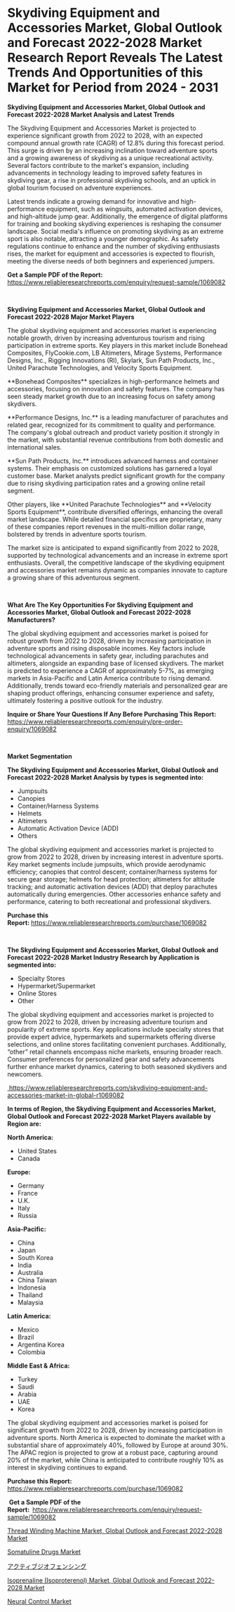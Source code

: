 <p><h1>Skydiving Equipment and Accessories Market, Global Outlook and Forecast 2022-2028 Market Research Report Reveals The Latest Trends And Opportunities of this Market for Period from 2024 - 2031</h1></p><p><strong>Skydiving Equipment and Accessories Market, Global Outlook and Forecast 2022-2028 Market Analysis and Latest Trends</strong></p>
<p><p>The Skydiving Equipment and Accessories Market is projected to experience significant growth from 2022 to 2028, with an expected compound annual growth rate (CAGR) of 12.8% during this forecast period. This surge is driven by an increasing inclination toward adventure sports and a growing awareness of skydiving as a unique recreational activity. Several factors contribute to the market's expansion, including advancements in technology leading to improved safety features in skydiving gear, a rise in professional skydiving schools, and an uptick in global tourism focused on adventure experiences.</p><p>Latest trends indicate a growing demand for innovative and high-performance equipment, such as wingsuits, automated activation devices, and high-altitude jump gear. Additionally, the emergence of digital platforms for training and booking skydiving experiences is reshaping the consumer landscape. Social media's influence on promoting skydiving as an extreme sport is also notable, attracting a younger demographic. As safety regulations continue to enhance and the number of skydiving enthusiasts rises, the market for equipment and accessories is expected to flourish, meeting the diverse needs of both beginners and experienced jumpers.</p></p>
<p><strong>Get a Sample PDF of the Report:&nbsp;</strong> <a href="https://www.reliableresearchreports.com/enquiry/request-sample/1069082">https://www.reliableresearchreports.com/enquiry/request-sample/1069082</a></p>
<p>&nbsp;</p>
<p><strong>Skydiving Equipment and Accessories Market, Global Outlook and Forecast 2022-2028 Major Market Players</strong></p>
<p><p>The global skydiving equipment and accessories market is experiencing notable growth, driven by increasing adventurous tourism and rising participation in extreme sports. Key players in this market include Bonehead Composites, FlyCookie.com, LB Altimeters, Mirage Systems, Performance Designs, Inc., Rigging Innovations (RI), Skylark, Sun Path Products, Inc., United Parachute Technologies, and Velocity Sports Equipment.</p><p>**Bonehead Composites** specializes in high-performance helmets and accessories, focusing on innovation and safety features. The company has seen steady market growth due to an increasing focus on safety among skydivers.</p><p>**Performance Designs, Inc.** is a leading manufacturer of parachutes and related gear, recognized for its commitment to quality and performance. The company's global outreach and product variety position it strongly in the market, with substantial revenue contributions from both domestic and international sales.</p><p>**Sun Path Products, Inc.** introduces advanced harness and container systems. Their emphasis on customized solutions has garnered a loyal customer base. Market analysts predict significant growth for the company due to rising skydiving participation rates and a growing online retail segment.</p><p>Other players, like **United Parachute Technologies** and **Velocity Sports Equipment**, contribute diversified offerings, enhancing the overall market landscape. While detailed financial specifics are proprietary, many of these companies report revenues in the multi-million dollar range, bolstered by trends in adventure sports tourism.</p><p>The market size is anticipated to expand significantly from 2022 to 2028, supported by technological advancements and an increase in extreme sport enthusiasts. Overall, the competitive landscape of the skydiving equipment and accessories market remains dynamic as companies innovate to capture a growing share of this adventurous segment.</p></p>
<p>&nbsp;</p>
<p><strong>What Are The Key Opportunities For Skydiving Equipment and Accessories Market, Global Outlook and Forecast 2022-2028 Manufacturers?</strong></p>
<p><p>The global skydiving equipment and accessories market is poised for robust growth from 2022 to 2028, driven by increasing participation in adventure sports and rising disposable incomes. Key factors include technological advancements in safety gear, including parachutes and altimeters, alongside an expanding base of licensed skydivers. The market is predicted to experience a CAGR of approximately 5-7%, as emerging markets in Asia-Pacific and Latin America contribute to rising demand. Additionally, trends toward eco-friendly materials and personalized gear are shaping product offerings, enhancing consumer experience and safety, ultimately fostering a positive outlook for the industry.</p></p>
<p><strong>Inquire or Share Your Questions If Any Before Purchasing This Report:</strong> <a href="https://www.reliableresearchreports.com/enquiry/pre-order-enquiry/1069082">https://www.reliableresearchreports.com/enquiry/pre-order-enquiry/1069082</a></p>
<p>&nbsp;</p>
<p><strong>Market Segmentation</strong></p>
<p><strong>The Skydiving Equipment and Accessories Market, Global Outlook and Forecast 2022-2028 Market Analysis by types is segmented into:</strong></p>
<p><ul><li>Jumpsuits</li><li>Canopies</li><li>Container/Harness Systems</li><li>Helmets</li><li>Altimeters</li><li>Automatic Activation Device (ADD)</li><li>Others</li></ul></p>
<p><p>The global skydiving equipment and accessories market is projected to grow from 2022 to 2028, driven by increasing interest in adventure sports. Key market segments include jumpsuits, which provide aerodynamic efficiency; canopies that control descent; container/harness systems for secure gear storage; helmets for head protection; altimeters for altitude tracking; and automatic activation devices (ADD) that deploy parachutes automatically during emergencies. Other accessories enhance safety and performance, catering to both recreational and professional skydivers.</p></p>
<p><strong>Purchase this Report:&nbsp;</strong><a href="https://www.reliableresearchreports.com/purchase/1069082">https://www.reliableresearchreports.com/purchase/1069082</a></p>
<p>&nbsp;</p>
<p><strong>The Skydiving Equipment and Accessories Market, Global Outlook and Forecast 2022-2028 Market Industry Research by Application is segmented into:</strong></p>
<p><ul><li>Specialty Stores</li><li>Hypermarket/Supermarket</li><li>Online Stores</li><li>Other</li></ul></p>
<p><p>The global skydiving equipment and accessories market is projected to grow from 2022 to 2028, driven by increasing adventure tourism and popularity of extreme sports. Key applications include specialty stores that provide expert advice, hypermarkets and supermarkets offering diverse selections, and online stores facilitating convenient purchases. Additionally, “other” retail channels encompass niche markets, ensuring broader reach. Consumer preferences for personalized gear and safety advancements further enhance market dynamics, catering to both seasoned skydivers and newcomers.</p></p>
<p><a href="https://www.reliableresearchreports.com/skydiving-equipment-and-accessories-market-in-global-r1069082">&nbsp;https://www.reliableresearchreports.com/skydiving-equipment-and-accessories-market-in-global-r1069082</a></p>
<p><strong>In terms of Region, the Skydiving Equipment and Accessories Market, Global Outlook and Forecast 2022-2028 Market Players available by Region are:</strong></p>
<p>
    <p> <strong> North America: </strong>
        <ul>
            <li>United States</li>
            <li>Canada</li>
        </ul>
        </p> 
    <p> <strong> Europe: </strong>
        <ul>
            <li>Germany</li>
            <li>France</li>
            <li>U.K.</li>
            <li>Italy</li>
            <li>Russia</li>
        </ul>
        </p> 
    <p> <strong> Asia-Pacific: </strong>
        <ul>
            <li>China</li>
            <li>Japan</li>
            <li>South Korea</li>
            <li>India</li>
            <li>Australia</li>
            <li>China Taiwan</li>
            <li>Indonesia</li>
            <li>Thailand</li>
            <li>Malaysia</li>
        </ul>
        </p> 
    <p> <strong> Latin America: </strong>
        <ul>
            <li>Mexico</li>
            <li>Brazil</li>
            <li>Argentina Korea</li>
            <li>Colombia</li>
        </ul>
        </p> 
    <p> <strong> Middle East & Africa: </strong>
        <ul>
            <li>Turkey</li>
            <li>Saudi</li>
            <li>Arabia</li>
            <li>UAE</li>
            <li>Korea</li>
        </ul>
    </p>
    </p>
<p><p>The global skydiving equipment and accessories market is poised for significant growth from 2022 to 2028, driven by increasing participation in adventure sports. North America is expected to dominate the market with a substantial share of approximately 40%, followed by Europe at around 30%. The APAC region is projected to grow at a robust pace, capturing around 20% of the market, while China is anticipated to contribute roughly 10% as interest in skydiving continues to expand.</p></p>
<p><strong>Purchase this Report: </strong><a href="https://www.reliableresearchreports.com/purchase/1069082">https://www.reliableresearchreports.com/purchase/1069082</a></p>
<p>&nbsp;<strong>Get a Sample PDF of the Report:&nbsp;&nbsp;</strong><a href="https://www.reliableresearchreports.com/enquiry/request-sample/1069082">https://www.reliableresearchreports.com/enquiry/request-sample/1069082</a></p>
<p><strong></strong></p>
<p><p><a href="https://github.com/tamvrosiya/Market-Research-Report-List-5/blob/main/thread-winding-machine-market-global-outlook-and-forecast-2022-2028-market.md">Thread Winding Machine Market, Global Outlook and Forecast 2022-2028 Market</a></p><p><a href="https://issuu.com/reportprime-2/docs/somatuline-drugs-market-size-2030.p_c531328ca347e8">Somatuline Drugs Market</a></p><p><a href="https://medium.com/@samleite85/%E3%82%A2%E3%82%AF%E3%83%86%E3%82%A3%E3%83%96%E3%82%B8%E3%82%AA%E3%83%95%E3%82%A7%E3%83%B3%E3%82%B7%E3%83%B3%E3%82%B0%E5%B8%82%E5%A0%B4%E8%A6%8F%E6%A8%A1-%E6%88%90%E9%95%B7%E5%8B%95%E5%90%91-%E7%B5%B1%E8%A8%88%E3%81%8A%E3%82%88%E3%81%B3%E4%BA%88%E6%B8%AC-2024%E5%B9%B4-2031%E5%B9%B4-a7b325828ab2">アクティブジオフェンシング</a></p><p><a href="https://github.com/pizolina/Market-Research-Report-List-6/blob/main/isoprenaline-isoproterenol-market-global-outlook-and-forecast-2022-2028-market.md">Isoprenaline (Isoproterenol) Market, Global Outlook and Forecast 2022-2028 Market</a></p><p><a href="https://www.linkedin.com/pulse/global-neural-control-market-landscape-future-trends-strategic-jcmcc?trackingId=XulZHRveSsGHzf86bQc5FA%3D%3D">Neural Control Market</a></p></p>